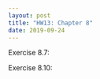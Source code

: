 ```yaml
---
layout: post
title: "HW13: Chapter 8"
date: 2019-09-24
---
```


  Exercise 8.7:

  Exercise 8.10:
  
